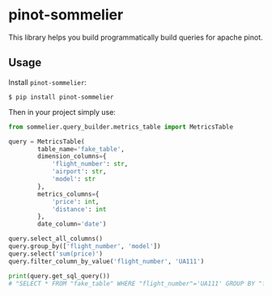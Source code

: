 # pinot-sommelier

This library helps you build  programmatically build queries for apache pinot.

## Usage

Install `pinot-sommelier`:

```
$ pip install pinot-sommelier
```

Then in your project simply use:

```python
from sommelier.query_builder.metrics_table import MetricsTable

query = MetricsTable(
        table_name='fake_table',
        dimension_columns={
            'flight_number': str,
            'airport': str,
            'model': str
        },
        metrics_columns={
            'price': int,
            'distance': int
        },
        date_column='date')

query.select_all_columns()
query.group_by(['flight_number', 'model'])
query.select('sum(price)')
query.filter_column_by_value('flight_number', 'UA111')

print(query.get_sql_query())
# "SELECT * FROM "fake_table" WHERE "flight_number"='UA111' GROUP BY "flight_number","model""
```
